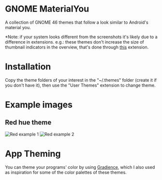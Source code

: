 # GNOME MaterialYou
A collection of GNOME 46 themes that follow a look similar to Android's material you.

*Note: if your system looks different from the screenshots it's likely due to a difference in extensions.
e.g.: these themes don't increase the size of thumbnail indicators in the overview, that's done through [this](https://extensions.gnome.org/extension/4158/gnome-40-ui-improvements/) extension.


# Installation
Copy the theme folders of your interest in the "~/.themes" folder (create it if you don't have it), then use the "User Themes" extension to change theme.

# Example images

## Red hue theme
![Red example 1](https://github.com/talpinum/GNOME-MaterialYou/assets/144681756/e7c3b748-9cf2-4ae5-9dec-80db93c9f5ee)
![Red example 2](https://github.com/talpinum/GNOME-MaterialYou/assets/144681756/e938bed4-2a46-46f4-b9dd-c444bcc9aa1e)

# App Theming

You can theme your programs' color by using [Gradience](https://flathub.org/apps/com.github.GradienceTeam.Gradience), which I also used as inspiration for some of the color palettes of these themes.
